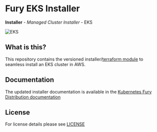 # Fury EKS Installer

**Installer** - *Managed Cluster Installer* - EKS

![EKS](https://miro.medium.com/max/2978/1*5YAnP-tNi1Tkjzk1urIJYw.png)

## What is this?

This repository contains the versioned installer/[terraform module](modules/eks) to seamless install an EKS cluster
in AWS.

## Documentation

The updated installer documentation is available in the [Kubernetes Fury Distribution documentation][eks installer docs]

## License

For license details please see [LICENSE](LICENSE)


[eks installer docs]: http://kfd-docs-feature-eks-installer.surge.sh/docs/installers/managed/eks/